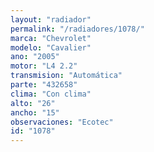 ```yaml
---
layout: "radiador"
permalink: "/radiadores/1078/"
marca: "Chevrolet"
modelo: "Cavalier"
ano: "2005"
motor: "L4 2.2"
transmision: "Automática"
parte: "432658"
clima: "Con clima"
alto: "26"
ancho: "15"
observaciones: "Ecotec"
id: "1078"
---
```


